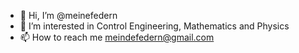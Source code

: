 - 👋 Hi, I’m @meinefedern
- 👀 I’m interested in Control Engineering, Mathematics and Physics
- 📫 How to reach me meindefedern@gmail.com

